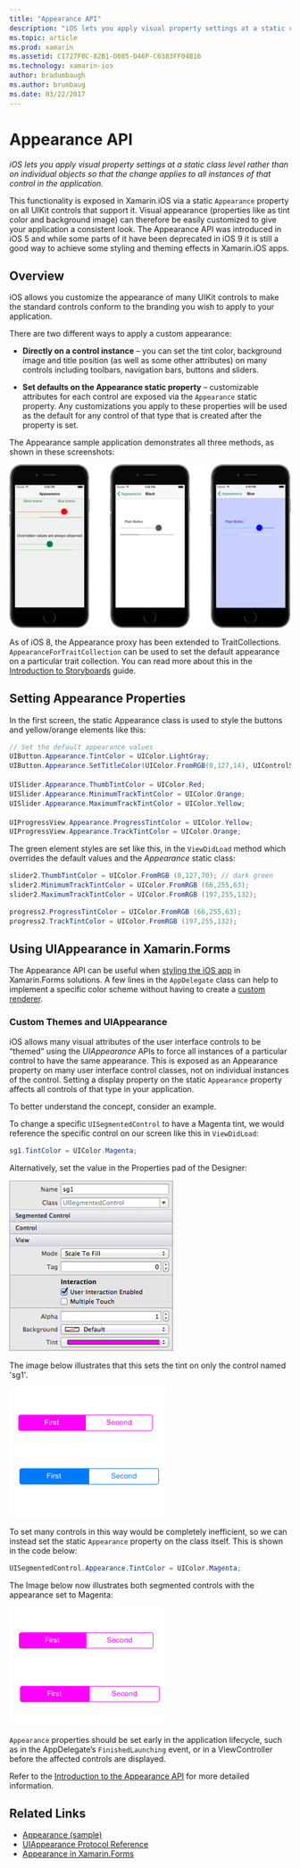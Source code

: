 ```yaml
---
title: "Appearance API"
description: "iOS lets you apply visual property settings at a static class level rather than on individual objects so that the change applies to all instances of that control in the application."
ms.topic: article
ms.prod: xamarin
ms.assetid: C1727F0C-82B1-D085-D46F-C6383FF04B16
ms.technology: xamarin-ios
author: bradumbaugh
ms.author: brumbaug
ms.date: 03/22/2017
---
```


# Appearance API

_iOS lets you apply visual property settings at a static class level rather than on individual objects so that the change applies to all instances of that control in the application._

This functionality is exposed in Xamarin.iOS via a static `Appearance` property
on all UIKit controls that support it. Visual appearance (properties like as
tint color and background image) can therefore be easily customized to give
your application a consistent look. The Appearance API was introduced in iOS 5
and while some parts of it have been deprecated in iOS 9 it is still a good
way to achieve some styling and theming effects in Xamarin.iOS apps.

## Overview

iOS allows you customize the appearance of many UIKit controls to make the
standard controls conform to the branding you wish to apply to your
application.

There are two different ways to apply a custom appearance:

- **Directly on a control instance** – you can set the tint
color, background image and title position (as well as some other attributes) on
many controls including toolbars, navigation bars, buttons and sliders.

- **Set defaults on the Appearance static property** –
customizable attributes for each control are exposed via the `Appearance` static
property. Any customizations you apply to these properties will be used as the
default for any control of that type that is created after the property is
set.

The Appearance sample application demonstrates all three methods, as shown in
these screenshots:

 [![](introduction-to-the-appearance-api-images/appearance01.png "The Appearance sample application demonstrates all three methods")](introduction-to-the-appearance-api-images/appearance01.png#lightbox)

As of iOS 8, the Appearance proxy has been extended to TraitCollections.
 `AppearanceForTraitCollection` can be used to set the default appearance on a
 particular trait collection. You can read more about this in the
 [Introduction to Storyboards](~/ios/user-interface/storyboards/unified-storyboards.md) guide.


## Setting Appearance Properties

In the first screen, the static Appearance class is used to style the buttons
and yellow/orange elements like this:

```csharp
// Set the default appearance values
UIButton.Appearance.TintColor = UIColor.LightGray;
UIButton.Appearance.SetTitleColor(UIColor.FromRGB(0,127,14), UIControlState.Normal);

UISlider.Appearance.ThumbTintColor = UIColor.Red;
UISlider.Appearance.MinimumTrackTintColor = UIColor.Orange;
UISlider.Appearance.MaximumTrackTintColor = UIColor.Yellow;

UIProgressView.Appearance.ProgressTintColor = UIColor.Yellow;
UIProgressView.Appearance.TrackTintColor = UIColor.Orange;
```

The green element styles are set like this, in the `ViewDidLoad` method which overrides the default values and the *Appearance* static class:

```csharp
slider2.ThumbTintColor = UIColor.FromRGB (0,127,70); // dark green
slider2.MinimumTrackTintColor = UIColor.FromRGB (66,255,63);
slider2.MaximumTrackTintColor = UIColor.FromRGB (197,255,132);
```

```csharp
progress2.ProgressTintColor = UIColor.FromRGB (66,255,63);
progress2.TrackTintColor = UIColor.FromRGB (197,255,132);
```

## Using UIAppearance in Xamarin.Forms

The Appearance API can be useful when
[styling the iOS app](~/xamarin-forms/platform/ios/theme.md#uiappearance)
in Xamarin.Forms solutions. A few lines in the `AppDelegate` class can help
to implement a specific color scheme without having to create a
[custom renderer](~/xamarin-forms/app-fundamentals/custom-renderer/index.md).


### Custom Themes and UIAppearance

iOS allows many visual attributes of the user interface controls to be “themed” using the *UIAppearance* APIs to force 
all instances of a particular control to have the same appearance. This is exposed as an Appearance property on many user 
interface control classes, not on individual instances of the control. Setting a display property on the static 
`Appearance` property affects all controls of that type in your application.

To better understand the concept, consider an example.

To change a specific `UISegmentedControl` to have a Magenta tint, we 
would reference the specific control on our screen like this in `ViewDidLoad`:

```csharp
sg1.TintColor = UIColor.Magenta;
```

Alternatively, set the value in the Properties pad of the Designer: 

[![](introduction-to-the-appearance-api-images/propertiespadtint.png "Properties Pad Tint")](introduction-to-the-appearance-api-images/propertiespadtint.png#lightbox)

The image below illustrates that this sets the tint on only the control named 'sg1'.

 [![](introduction-to-the-appearance-api-images/image53.png "Setting the individual control tint")](introduction-to-the-appearance-api-images/image53.png#lightbox)

To set many controls in this way would be completely inefficient, so we can instead set the static `Appearance` property on 
the class itself. This is shown in the code below:

```csharp
UISegmentedControl.Appearance.TintColor = UIColor.Magenta;
```

The Image below now illustrates both segmented controls with the appearance set to Magenta:

 [![](introduction-to-the-appearance-api-images/image54.png "Setting the Appearance control tint")](introduction-to-the-appearance-api-images/image54.png#lightbox)

`Appearance` properties should be set early in the application lifecycle, such as in the AppDelegate’s `FinishedLaunching` 
event, or in a ViewController before the affected controls are displayed.


Refer to the [Introduction to the Appearance API](~/ios/user-interface/ios-ui/introduction-to-the-appearance-api.md) for more detailed information.


## Related Links

- [Appearance (sample)](https://developer.xamarin.com/samples/monotouch/IntroToAppearance/)
- [UIAppearance Protocol Reference](https://developer.apple.com/library/ios/documentation/UIKit/Reference/UIAppearance_Protocol/)
- [Appearance in Xamarin.Forms](~/xamarin-forms/platform/ios/theme.md#uiappearance)
